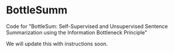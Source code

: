 # BottleSumm

Code for "BottleSum: Self-Supervised and Unsupervised Sentence Summarization using the Information Bottleneck Principle"

We will update this with instructions soon.
